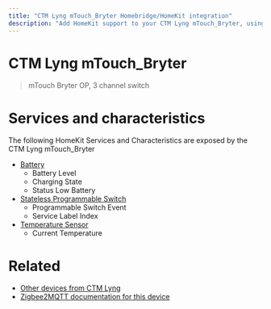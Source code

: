 ```yaml
---
title: "CTM Lyng mTouch_Bryter Homebridge/HomeKit integration"
description: "Add HomeKit support to your CTM Lyng mTouch_Bryter, using Homebridge, Zigbee2MQTT and homebridge-z2m."
---
```

<!---
This file has been GENERATED using src/docgen/docgen.ts
DO NOT EDIT THIS FILE MANUALLY!
-->
# CTM Lyng mTouch_Bryter
> mTouch Bryter OP, 3 channel switch


# Services and characteristics
The following HomeKit Services and Characteristics are exposed by
the CTM Lyng mTouch_Bryter

* [Battery](../../battery.md)
  * Battery Level
  * Charging State
  * Status Low Battery
* [Stateless Programmable Switch](../../action.md)
  * Programmable Switch Event
  * Service Label Index
* [Temperature Sensor](../../sensors.md)
  * Current Temperature


# Related
* [Other devices from CTM Lyng](../index.md#ctm_lyng)
* [Zigbee2MQTT documentation for this device](https://www.zigbee2mqtt.io/devices/mTouch_Bryter.html)